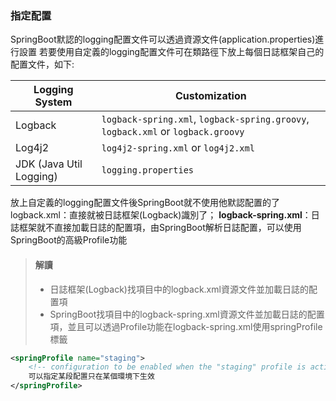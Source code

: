 ### 指定配置
SpringBoot默認的logging配置文件可以透過資源文件(application.properties)進行設置
若要使用自定義的logging配置文件可在類路徑下放上每個日誌框架自己的配置文件，如下:

| Logging System          | Customization                            |
| ----------------------- | ---------------------------------------- |
| Logback                 | `logback-spring.xml`, `logback-spring.groovy`, `logback.xml` or `logback.groovy` |
| Log4j2                  | `log4j2-spring.xml` or `log4j2.xml`      |
| JDK (Java Util Logging) | `logging.properties`                     |

放上自定義的logging配置文件後SpringBoot就不使用他默認配置的了
logback.xml：直接就被日誌框架(Logback)識別了；
**logback-spring.xml**：日誌框架就不直接加載日誌的配置項，由SpringBoot解析日誌配置，可以使用SpringBoot的高級Profile功能
>#### 解讀
>- 日誌框架(Logback)找項目中的logback.xml資源文件並加載日誌的配置項
>- SpringBoot找項目中的logback-spring.xml資源文件並加載日誌的配置項，並且可以透過Profile功能在logback-spring.xml使用springProfile標籤


```xml
<springProfile name="staging">
    <!-- configuration to be enabled when the "staging" profile is active -->
  	可以指定某段配置只在某個環境下生效
</springProfile>

```